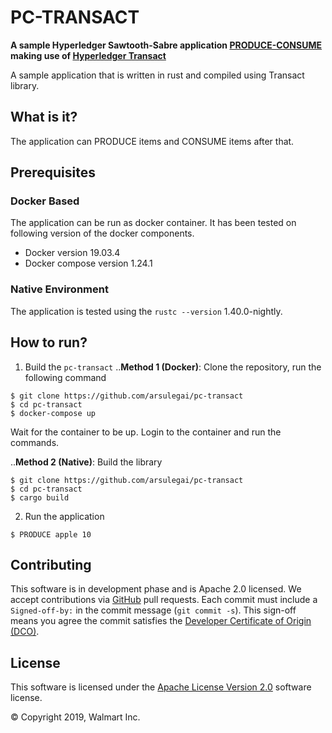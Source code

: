 # PC-TRANSACT
**A sample Hyperledger Sawtooth-Sabre application [PRODUCE-CONSUME](https://github.com/arsulegai/produce-consume)
making use of [Hyperledger Transact](https://github.com/hyperledger/transact)**

A sample application that is written in rust and compiled using Transact library.

## What is it?

The application can PRODUCE items and CONSUME items after that.

## Prerequisites

### Docker Based
The application can be run as docker container. It has been tested on following
version of the docker components.
* Docker version 19.03.4
* Docker compose version 1.24.1

### Native Environment
The application is tested using the `rustc --version` 1.40.0-nightly.

## How to run?

1. Build the `pc-transact`
..**Method 1 (Docker)**: Clone the repository, run the following command

```
$ git clone https://github.com/arsulegai/pc-transact
$ cd pc-transact
$ docker-compose up
```

Wait for the container to be up. Login to the container and run the commands.

..**Method 2 (Native)**: Build the library

```
$ git clone https://github.com/arsulegai/pc-transact
$ cd pc-transact
$ cargo build
```

2. Run the application

```
$ PRODUCE apple 10
```

## Contributing

This software is in development phase and is Apache 2.0 licensed. We accept
contributions via [GitHub](https://github.com/arsulegai/pc-transact) pull
requests.
Each commit must include a `Signed-off-by:` in the commit message
(`git commit -s`). This sign-off means you agree the commit satisfies the
[Developer Certificate of Origin (DCO)](https://developercertificate.org/).

## License
This software is licensed under the [Apache License Version 2.0](LICENSE)
software license.

&copy; Copyright 2019, Walmart Inc.
